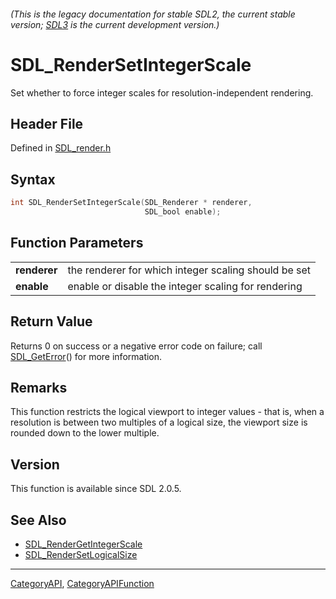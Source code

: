 ###### (This is the legacy documentation for stable SDL2, the current stable version; [SDL3](https://wiki.libsdl.org/SDL3/) is the current development version.)
# SDL_RenderSetIntegerScale

Set whether to force integer scales for resolution-independent rendering.

## Header File

Defined in [SDL_render.h](https://github.com/libsdl-org/SDL/blob/SDL2/include/SDL_render.h)

## Syntax

```c
int SDL_RenderSetIntegerScale(SDL_Renderer * renderer,
                              SDL_bool enable);

```

## Function Parameters

|                  |                                                      |
| ---------------- | ---------------------------------------------------- |
| **renderer**     | the renderer for which integer scaling should be set |
| **enable**       | enable or disable the integer scaling for rendering  |

## Return Value

Returns 0 on success or a negative error code on failure; call
[SDL_GetError](SDL_GetError)() for more information.

## Remarks

This function restricts the logical viewport to integer values - that is,
when a resolution is between two multiples of a logical size, the viewport
size is rounded down to the lower multiple.

## Version

This function is available since SDL 2.0.5.

## See Also

- [SDL_RenderGetIntegerScale](SDL_RenderGetIntegerScale)
- [SDL_RenderSetLogicalSize](SDL_RenderSetLogicalSize)

----
[CategoryAPI](CategoryAPI), [CategoryAPIFunction](CategoryAPIFunction)

